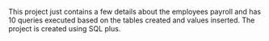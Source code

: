 This project just contains a few details about the employees payroll 
and has 10 queries executed based on the tables created and values
inserted.
The project is created using SQL plus.
